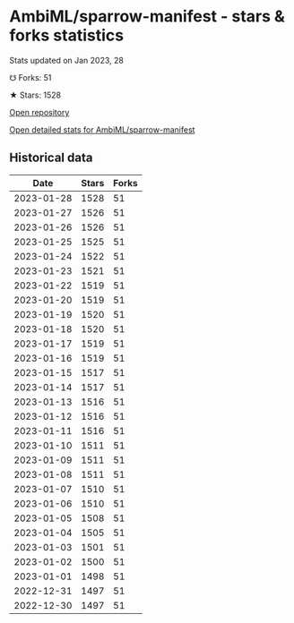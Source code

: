 # AmbiML/sparrow-manifest - stars & forks statistics

Stats updated on Jan 2023, 28

☋ Forks: 51

★ Stars: 1528

[Open repository](https://github.com/AmbiML/sparrow-manifest)

[Open detailed stats for AmbiML/sparrow-manifest](https://reviewgithub.com/rep/AmbiML/sparrow-manifest)

## Historical data
| Date | Stars | Forks |
|------|-------|-------|
| 2023-01-28 | 1528 | 51 | 
| 2023-01-27 | 1526 | 51 | 
| 2023-01-26 | 1526 | 51 | 
| 2023-01-25 | 1525 | 51 | 
| 2023-01-24 | 1522 | 51 | 
| 2023-01-23 | 1521 | 51 | 
| 2023-01-22 | 1519 | 51 | 
| 2023-01-20 | 1519 | 51 | 
| 2023-01-19 | 1520 | 51 | 
| 2023-01-18 | 1520 | 51 | 
| 2023-01-17 | 1519 | 51 | 
| 2023-01-16 | 1519 | 51 | 
| 2023-01-15 | 1517 | 51 | 
| 2023-01-14 | 1517 | 51 | 
| 2023-01-13 | 1516 | 51 | 
| 2023-01-12 | 1516 | 51 | 
| 2023-01-11 | 1516 | 51 | 
| 2023-01-10 | 1511 | 51 | 
| 2023-01-09 | 1511 | 51 | 
| 2023-01-08 | 1511 | 51 | 
| 2023-01-07 | 1510 | 51 | 
| 2023-01-06 | 1510 | 51 | 
| 2023-01-05 | 1508 | 51 | 
| 2023-01-04 | 1505 | 51 | 
| 2023-01-03 | 1501 | 51 | 
| 2023-01-02 | 1500 | 51 | 
| 2023-01-01 | 1498 | 51 | 
| 2022-12-31 | 1497 | 51 | 
| 2022-12-30 | 1497 | 51 | 


